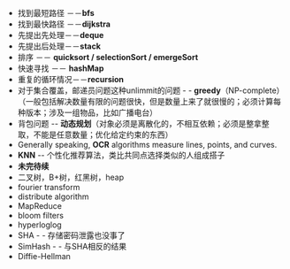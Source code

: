 - 找到最短路径 －－**bfs**
- 找到最快路径 －－**dijkstra**
- 先提出先处理－－**deque**
- 先提出后处理－－**stack**
- 排序 －－ **quicksort / selectionSort / emergeSort**
- 快速寻找 －－ **hashMap**
- 重复的循环情况－－**recursion**
- 对于集合覆盖，邮递员问题这种unlimmit的问题 - - **greedy**（NP-complete）（一般包括解决数量有限的问题很快，但是数量上来了就很慢的；必须计算每种版本；涉及一组物品，比如广播电台）
- 背包问题 -- **动态规划**（对象必须是离散化的，不相互依赖；必须是整拿整取，不能是任意数量；优化给定约束的东西）
- Generally speaking, **OCR** algorithms measure lines, points, and curves.
- **KNN** -- 个性化推荐算法，类比共同点选择类似的人组成搭子
- **未完待续**
- 二叉树，B+树，红黑树，heap
- fourier transform
- distribute algorithm
- MapReduce
- bloom filters
- hyperloglog
- SHA - - 存储密码泄露也没事了
- SimHash - - 与SHA相反的结果
- Diffie-Hellman 

<!--stackedit_data:
eyJoaXN0b3J5IjpbLTIwMzA3Njg4MDEsMTk1OTM2OTUwOSwxNz
M5NDQ0NzM3LDUxMzM2MTQ1NSw0MjcxMDM4NTUsLTE3MDMxMDUy
NDAsLTc4NzczNTg2MSwtNjQ4MDE2NTU4XX0=
-->